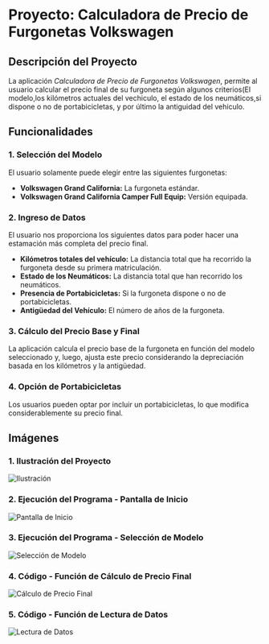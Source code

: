 # Proyecto: Calculadora de Precio de Furgonetas Volkswagen

## Descripción del Proyecto
  La aplicación *Calculadora de Precio de Furgonetas Volkswagen*, permite al usuario calcular el precio final de su furgoneta según algunos criterios(El modelo,los kilómetros actuales del vechiculo, el estado de los neumáticos,si dispone o no de portabicicletas, y por último la antiguidad del vehiculo.
  
## Funcionalidades

### 1. Selección del Modelo
El usuario solamente puede elegir entre las siguientes furgonetas:
- **Volkswagen Grand California:** La furgoneta estándar.
- **Volkswagen Grand California Camper Full Equip:** Versión equipada.

### 2. Ingreso de Datos
El usuario nos proporciona los siguientes datos para poder hacer una estamación más completa del precio final.
- **Kilómetros totales del vehículo:** La distancia total que ha recorrido la furgoneta desde su primera matriculación.
- **Estado de los Neumáticos:** La distancia total que han recorrido los neumáticos.
- **Presencia de Portabicicletas:** Si la furgoneta dispone o no de portabicicletas.
- **Antigüedad del Vehículo:** El número de años de la furgoneta.

### 3. Cálculo del Precio Base y Final
La aplicación calcula el precio base de la furgoneta en función del modelo seleccionado y, luego, ajusta este precio considerando la depreciación basada en los kilómetros y la antigüedad.

### 4. Opción de Portabicicletas
Los usuarios pueden optar por incluir un portabicicletas, lo que modifica considerablemente su precio final.

## Imágenes

### 1. Ilustración del Proyecto
![Ilustración](link_a_la_imagen_ilustrativa)

### 2. Ejecución del Programa - Pantalla de Inicio
![Pantalla de Inicio](link_a_la_imagen_ejecucion_1)

### 3. Ejecución del Programa - Selección de Modelo
![Selección de Modelo](link_a_la_imagen_ejecucion_2)

### 4. Código - Función de Cálculo de Precio Final
![Cálculo de Precio Final](link_a_la_imagen_codigo_1)

### 5. Código - Función de Lectura de Datos
![Lectura de Datos](link_a_la_imagen_codigo_2)

